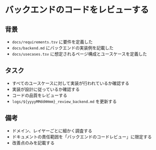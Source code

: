 # バックエンドのコードをレビューする

## 背景

- `docs/requirements.tsv` に要件を定義した
- `docs/backend.md` にバックエンドの実装例を記載した
- `docs/usecases.tsv` に想定されるページ構成とユースケースを定義した

## タスク

- すべてのユースケースに対して実装が行われているか確認する
- 実装が設計に従っているか確認する
- コードの品質をレビューする
- `logs/${yyyyMMddHHmm}_review_backend.md` を更新する

## 備考

- ドメイン、レイヤーごとに細かく調査する
- ドキュメントの責任範囲を「バックエンドのコードレビュー」に限定する
- 改善点のみを記載する
